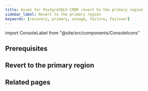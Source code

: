 ```yaml
---
title: Aiven for PostgreSQL® CRDR revert to the primary region
sidebar_label: Revert to the primary region
keywords: [recovery, primary, outage, failure, failover]
---
```


import ConsoleLabel from "@site/src/components/ConsoleIcons"

## Prerequisites

## Revert to the primary region

## Related pages
